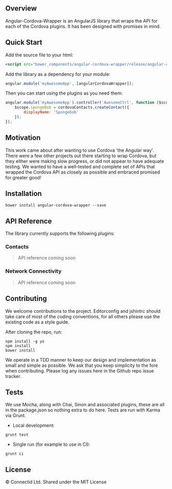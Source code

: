 ## Overview

Angular-Cordova-Wrapper is an AngularJS library that wraps the API for each of the Cordova plugins. It has been designed with promises in mind.

## Quick Start

Add the source file to your html:
```html
<script src="bower_components/angular-cordova-wrapper/release/angular-cordova-wrapper.js"></script>
```

Add the library as a dependency for your module:
```javascript
angular.module('myAwesomeApp', [angularCordovaWrapper]);
```

Then you can start using the plugins as you need them:
```javascript
angular.module('myAwesomeApp').controller('AwesomeCtrl', function ($scope, cordovaContacts) {
    $scope.spongeBob = cordovaContacts.createContact({
        displayName: 'Spongebob'
    });
});
```

## Motivation

This work came about after wanting to use Cordova 'the Angular way'.
There were a few other projects out there starting to wrap Cordova, but they either were making slow progress, or did not appear to have adequate testing.
We wanted to have a well-tested and complete set of APIs that wrapped the Cordova API as closely as possible and embraced promised for greater good!

## Installation

```
bower install angular-cordova-wrapper --save
```

## API Reference

The library currently supports the following plugins:

### Contacts

> API reference coming soon

### Network Connectivity

> API reference coming soon

## Contributing

We welcome contributions to the project. Editorconfig and jshintrc should take care of most of the coding conventions,
for all others please use the existing code as a style guide.

After cloning the repo, run:
```
npm install -g yo
npm install
bower install
```
We operate in a TDD manner to keep our design and implementation as small and simple as possible. We ask that you keep simplicity to the fore when contributing.
Please log any issues here in the Github repo issue tracker.

## Tests

We use Mocha, along with Chai, Sinon and associated plugins, these are all in the package.json so nothing extra to do here.
Tests are run with Karma via Grunt.

* Local development:
```
grunt test
```
* Single run (for example to use in CI):
```
grunt ci
```

## License

&copy; Connectid Ltd.
Shared under the MIT License